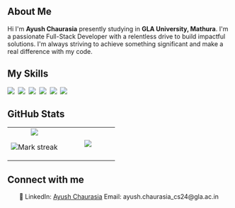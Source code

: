 ## About Me

Hi I'm **Ayush Chaurasia** presently studying in **GLA University, Mathura**. I'm a passionate Full-Stack Developer with a relentless drive to build impactful solutions. I'm always striving to achieve something significant and make a real difference with my code.

## My Skills

<img src="https://img.shields.io/badge/Java-%23ED8B00.svg?logo=openjdk&logoColor=white"> 
<img src="https://img.shields.io/badge/C-00599C?logo=c&logoColor=white"> 
<img src="https://img.shields.io/badge/Python-3776AB?logo=python&logoColor=fff"> 
<img src="https://img.shields.io/badge/HTML-%23E34F26.svg?logo=html5&logoColor=white"> 
<img src="https://img.shields.io/badge/CSS-1572B6?logo=css3&logoColor=fff"> 
<img src="https://img.shields.io/badge/MySQL-4479A1?logo=mysql&logoColor=fff"> 

## GitHub Stats

<table><tbody><tr border="none"><td width="50%" align="center">
<img align="center" src="https://readme-stats-fork-mauve.vercel.app/api/?username=ayush-68789&theme=dark&show_icons=true&count_private=true">

<img alt="Mark streak" src="https://github-readme-streak-stats-five-roan.vercel.app?user=ayush-68789&theme=dark"></td><td width="50%" align="center">
<img align="center" src="https://readme-stats-fork-mauve.vercel.app/api/top-langs/?username=ayush-68789&theme=dark&hide_border=false&no-bg=true&no-frame=true&langs_count=6"></td></tr></tbody></table>

## Connect with me

<p align="center">🔗 LinkedIn: <a href="https://github.com/ayush-68789" target="_blank">Ayush Chaurasia</a> Email: ayush.chaurasia_cs24@gla.ac.in</p>